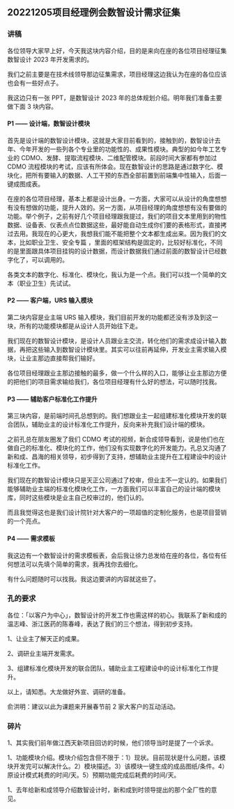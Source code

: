 ## 20221205项目经理例会数智设计需求征集

### 讲稿

各位领导大家早上好，今天我这块内容介绍，目的是来向在座的各位项目经理征集数智设计 2023 年开发需求的。

我们之前主要是在技术线领导那边征集需求，项目经理这边我认为在座的各位应该也会有一些好点子。

我这边只有一张 PPT，是数智设计 2023 年的总体规划介绍。明年我们准备主要做下面 3 块内容。

#### P1 —— 设计端，数智设计模块

首先是设计端的数智设计模块，这就是大家目前看到的，接触到的，数智设计去年、今年开发的一些列各个专业里的功能性的、成果性模块。典型的如今年工艺专业的 CDMO、发酵、提取流程模块、二维配管模块。前段时间大家都有参加过 CDMO 流程模块的考试，应该有所体会。现在数智设计的思路是通过数字化、模块化，把所有要输入的数据、人工干预的东西全部前置到前端集中性输入，后面一键成图成表。

在座的各位项目经理，基本上都是设计出身。一方面，大家可以从设计的角度想想有没有想做的功能，提升人效的。另一方面，从项目经理的角度想想有没有要做的功能。举个例子，之前有好几个项目经理跟我提过，我们的项目文本里用到的物性数据、设备表、仪表点点位数据这些，最好能自动生成你们要的表格形式，直接拷过去用。我现在的心更大，我想我们能不能把整个文本都生成出来。因为我们的文本，比如职业卫生、安全专篇 ，里面的框架结构是固定的，比较好标准化，不同的是里面跟具体项目挂钩的设计数据，而设计数据我们通过前面的数智设计已经数字化了，可以调用的。

各类文本的数字化、标准化、模块化，我认为是一个点。我们可以找一个简单的文本（职业卫生）先试试。

#### P2 —— 客户端，URS 输入模块

第二块内容是业主端 URS 输入模块，我们目前开发的功能都还没有涉及到这一块，所有的功能模块都是从设计人员开始往下走。

我们现在的数智设计模块，是设计人员跟业主交流，转化他们的需求成设计输入数据，再把这些输入到数智设计模块里。其实可以往前再延伸，开发业主需求输入模块，让业主那边直接帮我们输好。

各位项目经理跟业主那边接触的最多，做一个什么样的入口，能够让业主那边方便的把他们的项目需求输给我们，各位项目经理有什么好的想法，可以随时找我。

#### P3 —— 辅助客户标准化工作提升

第三块内容，是前端时间孔总想到的。我们想跟业主一起组建标准化模块开发的联合团队，辅助业主的设计标准化工作提升，反向来补充我们设计端的模块。

之前孔总在朋友圈发了我们 CDMO 考试的视频，新合成领导看到，说是他们也在做自己的标准化、模块化的工作，他们没有实现数字化的开发能力。孔总又沟通了新和成、昌海的相关领导，初步得到了支持，想辅助业主提升在工程建设中的设计标准化工作。

我们现在的数智设计模块只是天正公司通过了校审，但业主不一定认的。如果我们能够辅助业主端的标准化模块化工作，一方面我们可以丰富自己的设计端的模块库，同时这些模块是业主自己校审过的，他们认的。

而且我觉得这也是我们设计院针对大客户的一项超值的定制化服务，也是项目营销的一个亮点。

#### P4 —— 需求模板

我这边有一个数智设计的需求模板表，会后我让徐力总发给在座的各位，各位有任何想法可以先填个简单的需求，我再找你去细化。

有什么问题随时可以找我。我这边要讲的内容就这些了。

### 孔的要求

各位：「以客户为中心」，数智设计的开发工作也需这样的初心。我联系了新和成的温志峰、浙江医药的陈春峰，表达了我们的三个想法，得到初步支持。
 
1、让业主了解天正的成果。

2、调研业主端开发需求。

3、组建标准化模块开发的联合团队，辅助业主工程建设中的设计标准化工作提升。

以上，请知悉。大龙做好外宣、调研的准备。
 
俞洪明：建议以此为课题来开展春节前 2 家大客户的互动活动。

### 碎片

1、其实我们前年做江西天新项目回访的时候，他们领导当时是提了一个诉求。

1、功能模块介绍。模块介绍包含但不限于：1）现状。目前现状是什么问题，该模块开发完可以解决什么。2）模块描述。3）该模块一键生成的成品图纸/条件。4）原设计模式耗费的时间/天。5）预期功能完成后耗费的时间/天。

1、去年给新和成领导介绍数智设计时，新和成到时领导提出的那个全厂性的意见。